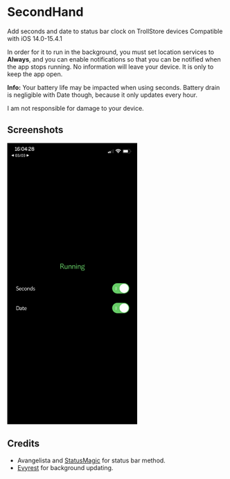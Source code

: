 # SecondHand
Add seconds and date to status bar clock on TrollStore devices
Compatible with iOS 14.0-15.4.1

In order for it to run in the background, you must set location services to **Always**, and you can enable notifications so that you can be notified when the app stops running.
No information will leave your device. It is only to keep the app open.

**Info:** Your battery life may be impacted when using seconds. Battery drain is negligible with Date though, because it only updates every hour.

I am not responsible for damage to your device.

## Screenshots
<img src="/Images/MainPage.PNG" width="300" height="650"/>

## Credits
- Avangelista and [StatusMagic](https://github.com/Avangelista/StatusMagic) for status bar method.
- [Evyrest](https://github.com/sourcelocation/Evyrest) for background updating.
